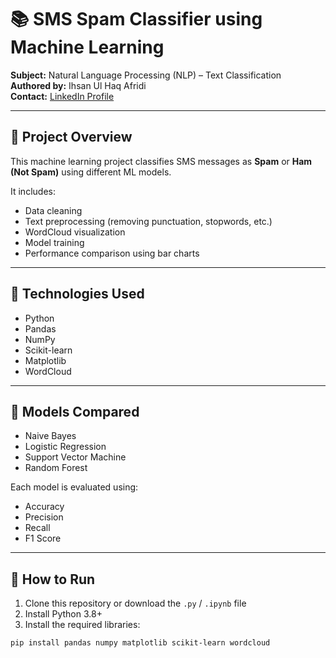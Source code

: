 # 📚 SMS Spam Classifier using Machine Learning

**Subject:** Natural Language Processing (NLP) – Text Classification  
**Authored by:** Ihsan Ul Haq Afridi  
**Contact:** [LinkedIn Profile](https://www.linkedin.com/in/ihsan-ul-haq-7233a2330/)

---

## 📌 Project Overview
This machine learning project classifies SMS messages as **Spam** or **Ham (Not Spam)** using different ML models.

It includes:
- Data cleaning
- Text preprocessing (removing punctuation, stopwords, etc.)
- WordCloud visualization
- Model training
- Performance comparison using bar charts

---

## 🔧 Technologies Used
- Python
- Pandas
- NumPy
- Scikit-learn
- Matplotlib
- WordCloud

---

## 🤖 Models Compared
- Naive Bayes  
- Logistic Regression  
- Support Vector Machine  
- Random Forest

Each model is evaluated using:
- Accuracy
- Precision
- Recall
- F1 Score

---

## 🚀 How to Run

1. Clone this repository or download the `.py` / `.ipynb` file  
2. Install Python 3.8+  
3. Install the required libraries:

```bash
pip install pandas numpy matplotlib scikit-learn wordcloud
